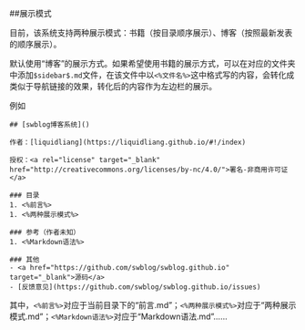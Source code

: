 ##展示模式

目前，该系统支持两种展示模式：书籍（按目录顺序展示）、博客（按照最新发表的顺序展示）。

默认使用“博客”的展示方式。如果希望使用书籍的展示方式，可以在对应的文件夹中添加`$sidebar$.md`文件，在该文件中以`<%文件名%>`这中格式写的内容，会转化成类似于导航链接的效果，转化后的内容作为左边栏的展示。

例如

```
## [swblog博客系统]()

作者：[liquidliang](https://liquidliang.github.io/#!/index)

授权：<a rel="license" target="_blank" href="http://creativecommons.org/licenses/by-nc/4.0/">署名-非商用许可证</a>

### 目录
1. <%前言%>
1. <%两种展示模式%>

### 参考（作者未知）
1. <%Markdown语法%>

### 其他
- <a href="https://github.com/swblog/swblog.github.io" target="_blank">源码</a>
- [反馈意见](https://github.com/swblog/swblog.github.io/issues)

```

其中，`<%前言%>`对应于当前目录下的“前言.md”；`<%两种展示模式%>`对应于“两种展示模式.md”；`<%Markdown语法%>`对应于“Markdown语法.md”……
